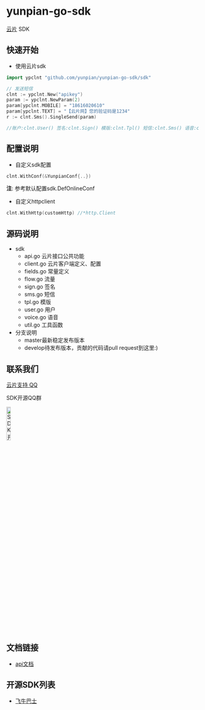 yunpian-go-sdk
================================
[云片](https://www.yunpian.com/) SDK

## 快速开始
- 使用云片sdk

```go
import ypclnt "github.com/yunpian/yunpian-go-sdk/sdk"

// 发送短信
clnt := ypclnt.New("apikey")
param := ypclnt.NewParam(2)
param[ypclnt.MOBILE] = "18616020610"
param[ypclnt.TEXT] = "【云片网】您的验证码是1234"
r := clnt.Sms().SingleSend(param)

//账户:clnt.User() 签名:clnt.Sign() 模版:clnt.Tpl() 短信:clnt.Sms() 语音:clnt.Voice() 流量:clnt.Flow()
```

## 配置说明
- 自定义sdk配置
```go
clnt.WithConf(&YunpianConf{..})
```
**注**: 参考默认配置sdk.DefOnlineConf
- 自定义httpclient
```go
clnt.WithHttp(customHttp) //*http.Client
```

## 源码说明
- sdk
    - api.go    云片接口公共功能
    - client.go 云片客户端定义、配置
    - fields.go 常量定义
    - flow.go   流量
    - sign.go   签名
    - sms.go    短信
    - tpl.go    模版
    - user.go   用户
    - voice.go  语音
    - util.go   工具函数
- 分支说明
    - master最新稳定发布版本
    - develop待发布版本，贡献的代码请pull request到这里:)

## 联系我们
[云片支持 QQ](https://static.meiqia.com/dist/standalone.html?eid=30951&groupid=0d20ab23ab4702939552b3f81978012f&metadata={"name":"github"})

SDK开源QQ群

<img src="doc/sdk_qq.jpeg" width="15%" alt="SDK开源QQ群"/>

## 文档链接
- [api文档](https://www.yunpian.com/dev-doc)


## 开源SDK列表
- [飞牛巴士](https://github.com/FeiniuBus/yunpian-go-sdk/tree/master/yunpian)
